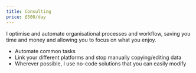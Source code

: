 ```yaml
---
title: Consulting
price: £500/day
---
```


I optimise and automate organisational processes and workflow, saving you time and money and allowing you to focus on what you enjoy.

* Automate common tasks
* Link your different platforms and stop manually copying/editing data
* Wherever possible, I use no-code solutions that you can easily modify


